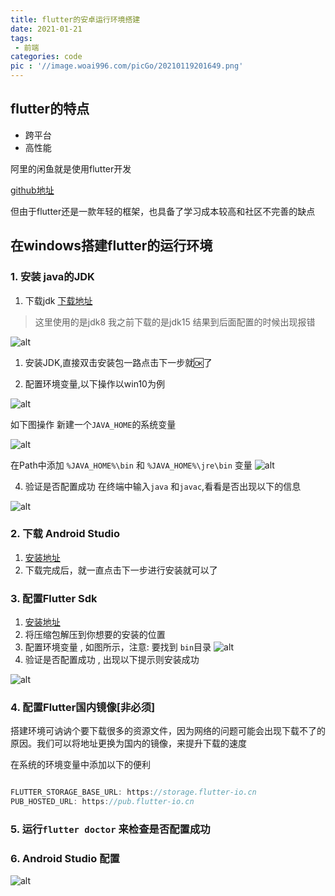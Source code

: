 ```yaml
---
title: flutter的安卓运行环境搭建
date: 2021-01-21
tags:
 - 前端
categories: code
pic : '//image.woai996.com/picGo/20210119201649.png'
---
```


## flutter的特点

- 跨平台
- 高性能

阿里的闲鱼就是使用flutter开发

[github地址](https://github.com/flutter/flutter)

但由于flutter还是一款年轻的框架，也具备了学习成本较高和社区不完善的缺点

## 在windows搭建flutter的运行环境

### 1. 安装 java的JDK
1. 下载jdk [下载地址](https://www.oracle.com/java/technologies/javase/javase-jdk8-downloads.html)
> 这里使用的是jdk8 我之前下载的是jdk15 结果到后面配置的时候出现报错

![alt](//photo.tuituisoft.com/picgo/20210121172259.png)


1. 安装JDK,直接双击安装包一路点击下一步就🆗了

2. 配置环境变量,以下操作以win10为例



![alt](//photo.tuituisoft.com/picgo/20210121173152.png)

如下图操作 新建一个`JAVA_HOME`的系统变量

![alt](//photo.tuituisoft.com/picgo/20210121173641.png)

在Path中添加 `%JAVA_HOME%\bin` 和 `%JAVA_HOME%\jre\bin` 变量
![alt](//photo.tuituisoft.com/picgo/20210121174044.png)

4. 验证是否配置成功
在终端中输入`java` 和`javac`,看看是否出现以下的信息

![alt](//photo.tuituisoft.com/picgo/20210121174256.png)


### 2. 下载 Android Studio
1. [安装地址](https://developer.android.google.cn/studio)
2. 下载完成后，就一直点击下一步进行安装就可以了


### 3. 配置Flutter Sdk
1. [安装地址](https://flutter.dev/docs/development/tools/sdk/releases)
2. 将压缩包解压到你想要的安装的位置
3. 配置环境变量 , 如图所示，注意: 要找到 `bin`目录
![alt](//image.woai996.com/picGo/20210121211626.png)
4. 验证是否配置成功 , 出现以下提示则安装成功

![alt](//image.woai996.com/picGo/20210121212247.png)

### 4. 配置Flutter国内镜像[非必须]

搭建环境可讷讷个要下载很多的资源文件，因为网络的问题可能会出现下载不了的原因。我们可以将地址更换为国内的镜像，来提升下载的速度


在系统的环境变量中添加以下的便利
```Dart

FLUTTER_STORAGE_BASE_URL: https://storage.flutter-io.cn
PUB_HOSTED_URL: https://pub.flutter-io.cn
```

### 5. 运行`flutter doctor` 来检查是否配置成功


### 6. Android Studio 配置

![alt](//image.woai996.com/picGo/20210121223027.png)